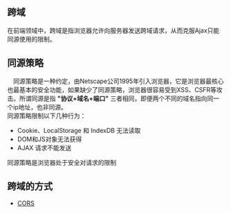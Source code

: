 ## 跨域
在前端领域中，跨域是指浏览器允许向服务器发送跨域请求，从而克服Ajax只能同源使用的限制。
## 同源策略
 同源策略是一种约定，由Netscape公司1995年引入浏览器，它是浏览器最核心也最基本的安全功能，如果缺少了同源策略，浏览器很容易受到XSS、CSFR等攻击。所谓同源是指 
**"协议+域名+端口"**
三者相同，即便两个不同的域名指向同一个ip地址，也非同源。  
同源策略限制以下几种行为：

- Cookie、LocalStorage 和 IndexDB 无法读取
- DOM和JS对象无法获得
- AJAX 请求不能发送

同源策略是浏览器处于安全对请求的限制

## 跨域的方式

- [CORS](./cors.md)